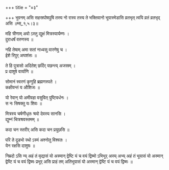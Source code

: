 +++
title = "०३"

+++
भुवनम् असि सहस्रपोषपुषि तस्य नो रास्व तस्य ते भक्तिवानो भूयास्मेडासि व्रतभृत् त्वयि व्रतं व्रतभृद् असि ॥म्स्_१,५।३॥  
    
महि त्रीणाम् अवो ऽस्तु द्युक्षं मित्रस्यार्यम्णः ।  
दुराधर्षं वरुणस्य ॥  
    
नहि तेषाम् अमा सतां नाध्वसु वारणेषु च ।  
ईशे रिपुर् अघशंसः ॥  
    
ते हि पुत्रासो अदितेश् छर्दिर् यछन्त्य् अजस्रम् ।  
प्र दाशुषे वार्याणि ॥  
    
सोमानं स्वरणं कृणुहि ब्रह्मणस्पते ।  
कक्षीवन्तं य औशिजः ॥  
    
यो रेवान् यो अमीवहा वसुवित् पुष्टिवर्धनः ।  
स नः सिषक्तु यः शिवः ॥  
    
मित्रस्य चर्षणीधृतः श्रवो देवस्य सानसि ।  
द्युम्नं चित्रश्रवस्तमम् ॥  
    
कदा चन स्तरीर् असि कदा चन प्रयुछसि ॥  
    
परि ते दूडभो रथो ऽस्मं अश्नोतु विश्वतः ।  
येन रक्षसि दाशुषः ॥  
    
निम्रदो ऽसि न्य् अहं तं मृद्यासं यो अस्मान् द्वेष्टि यं च वयं द्विष्मो ऽभिभूर् अस्य् अभ्य् अहं तं भूयासं यो अस्मान् द्वेष्टि यं च वयं द्विष्मः प्रभूर् असि प्राहं तम् अतिभूयासं यो अस्मान् द्वेष्टि यं च वयं द्विष्मः ॥  
    
